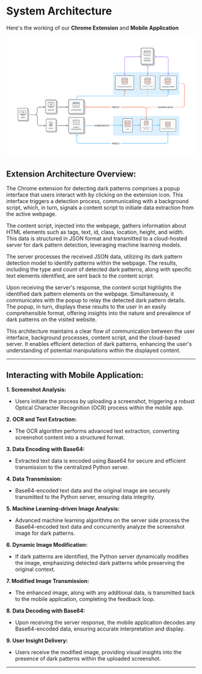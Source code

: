 # System Architecture

Here's the working of our **Chrome Extension** and **Mobile Application**

![Architecture](../images/architecture.png)

## Extension Architecture Overview:

The Chrome extension for detecting dark patterns comprises a popup interface that users interact with by clicking on the extension icon. This interface triggers a detection process, communicating with a background script, which, in turn, signals a content script to initiate data extraction from the active webpage.

The content script, injected into the webpage, gathers information about HTML elements such as tags, text, id, class, location, height, and width. This data is structured in JSON format and transmitted to a cloud-hosted server for dark pattern detection, leveraging machine learning models.

The server processes the received JSON data, utilizing its dark pattern detection model to identify patterns within the webpage. The results, including the type and count of detected dark patterns, along with specific text elements identified, are sent back to the content script.

Upon receiving the server's response, the content script highlights the identified dark pattern elements on the webpage. Simultaneously, it communicates with the popup to relay the detected dark pattern details. The popup, in turn, displays these results to the user in an easily comprehensible format, offering insights into the nature and prevalence of dark patterns on the visited website.

This architecture maintains a clear flow of communication between the user interface, background processes, content script, and the cloud-based server. It enables efficient detection of dark patterns, enhancing the user's understanding of potential manipulations within the displayed content.

<hr>

## Interacting with Mobile Application:

**1. Screenshot Analysis:**
   - Users initiate the process by uploading a screenshot, triggering a robust Optical Character Recognition (OCR) process within the mobile app.

**2. OCR and Text Extraction:**
   - The OCR algorithm performs advanced text extraction, converting screenshot content into a structured format.

**3. Data Encoding with Base64:**
   - Extracted text data is encoded using Base64 for secure and efficient transmission to the centralized Python server.

**4. Data Transmission:**
   - Base64-encoded text data and the original image are securely transmitted to the Python server, ensuring data integrity.

**5. Machine Learning-driven Image Analysis:**
   - Advanced machine learning algorithms on the server side process the Base64-encoded text data and concurrently analyze the screenshot image for dark patterns.

**6. Dynamic Image Modification:**
   - If dark patterns are identified, the Python server dynamically modifies the image, emphasizing detected dark patterns while preserving the original context.

**7. Modified Image Transmission:**
   - The enhanced image, along with any additional data, is transmitted back to the mobile application, completing the feedback loop.

**8. Data Decoding with Base64:**
   - Upon receiving the server response, the mobile application decodes any Base64-encoded data, ensuring accurate interpretation and display.

**9. User Insight Delivery:**
   - Users receive the modified image, providing visual insights into the presence of dark patterns within the uploaded screenshot.

<hr>

